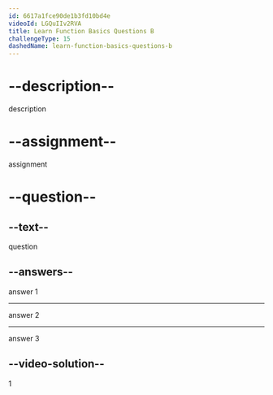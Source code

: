 ```yaml
---
id: 6617a1fce90de1b3fd10bd4e
videoId: LGQuIIv2RVA
title: Learn Function Basics Questions B
challengeType: 15
dashedName: learn-function-basics-questions-b
---
```

# --description--

description

# --assignment--

assignment

# --question--

## --text--

question

## --answers--

answer 1

---

answer 2

---

answer 3


## --video-solution--

1
